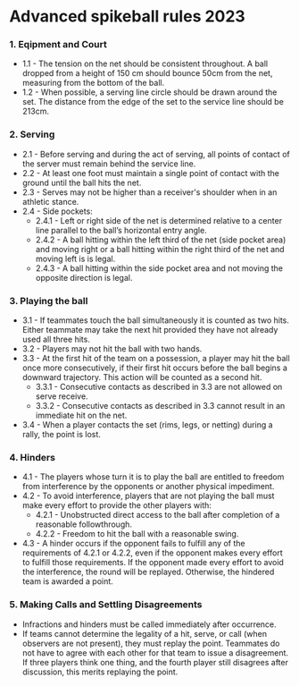 # Advanced spikeball rules 2023

### 1. Eqipment and Court
* 1.1 - The tension on the net should be consistent throughout. A ball dropped from a height of 150 cm should bounce 50cm from the net, measuring from the bottom of the ball.
* 1.2 - When possible, a serving line circle should be drawn around the set. The distance from the edge of the set to the service line should be 213cm.

### 2. Serving
* 2.1 - Before serving and during the act of serving, all points of contact of the server must remain behind the service line.
* 2.2 - At least one foot must maintain a single point of contact with the ground until the ball hits the net.
* 2.3 - Serves may not be higher than a receiver's shoulder when in an athletic stance.
* 2.4 - Side pockets:
  * 2.4.1 - Left or right side of the net is determined relative to a center line parallel to the ball’s horizontal entry angle.
  * 2.4.2 - A ball hitting within the left third of the net (side pocket area) and moving right or a ball hitting within the right third of the net and moving left is is legal.
  * 2.4.3 - A ball hitting within the side pocket area and not moving the opposite direction is legal.

### 3. Playing the ball
* 3.1 - If teammates touch the ball simultaneously it is counted as two hits. Either teammate may take the next hit provided they have not already used all three hits.
* 3.2 - Players may not hit the ball with two hands.
* 3.3 - At the first hit of the team on a possession, a player may hit the ball once more consecutively, if their first hit occurs before the ball begins a downward trajectory. This action will be counted as a second hit.
  * 3.3.1 - Consecutive contacts as described in 3.3 are not allowed on serve receive.
  * 3.3.2 - Consecutive contacts as described in 3.3 cannot result in an immediate hit on the net.
* 3.4 - When a player contacts the set (rims, legs, or netting) during a rally, the point is lost.

### 4. Hinders
* 4.1 - The players whose turn it is to play the ball are entitled to freedom from interference by the opponents or another physical impediment.
* 4.2 - To avoid interference, players that are not playing the ball must make every effort to provide the other players with:
  * 4.2.1 - Unobstructed direct access to the ball after completion of a reasonable followthrough.
  * 4.2.2 - Freedom to hit the ball with a reasonable swing.
* 4.3 - A hinder occurs if the opponent fails to fulfill any of the requirements of 4.2.1 or 4.2.2, even if the opponent makes every effort to fulfill those requirements. If the opponent made every effort to avoid the interference, the round will be replayed. Otherwise, the hindered team is awarded a point.

### 5. Making Calls and Settling Disagreements
* Infractions and hinders must be called immediately after occurrence.
* If teams cannot determine the legality of a hit, serve, or call (when observers are not present), they must replay the point. Teammates do not have to agree with each other for that team to issue a disagreement. If three players think one thing, and the fourth player still disagrees after discussion, this merits replaying the point.
